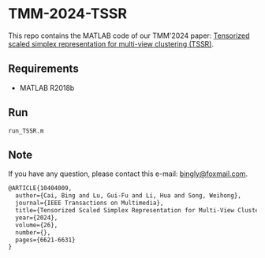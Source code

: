 # TMM-2024-TSSR

This repo contains the MATLAB code of our TMM'2024 paper: [Tensorized scaled simplex representation for multi-view clustering (TSSR)](https://doi.org/10.1109/TMM.2024.3355649).

## Requirements

- MATLAB R2018b

## Run

```
run_TSSR.m
```

## Note

If you have any question, please contact this e-mail: <bingly@foxmail.com>.

```latex
@ARTICLE{10404009,
  author={Cai, Bing and Lu, Gui-Fu and Li, Hua and Song, Weihong},
  journal={IEEE Transactions on Multimedia}, 
  title={Tensorized Scaled Simplex Representation for Multi-View Clustering}, 
  year={2024},
  volume={26},
  number={},
  pages={6621-6631}
}
```
